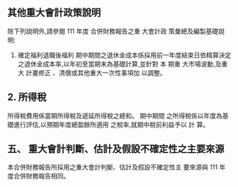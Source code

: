 
## 其他重大會計政策說明

 除下列說明外,請參閱 111 年度 合併財務報告之重 大會計政 策彙總及編製基礎說明:
1. 確定福利退職後福利 期中期間之退休金成本係採用前一年度結束日依精算決定 之退休金成本率,以年初至當期末為基礎計算,並針對 本 期重 大市場波動,及重大 計畫修正 、清償或其他重大一次性事項加 以調整。

## 2. 所得稅

 所得稅費用係當期所得稅及遞延所得稅之總和。 期中期間 之所得稅係以年度為基礎進行評估,以預期年度總盈餘所適用 之稅率,就期中稅前利益予以 計 算。

## 五、 重大會計判斷、估計及假設不確定性之主要來源

 本合併財務報告所採用之重大會計判斷、估計及假設不確定性主 要來源與 111 年度合併財務報告相同。